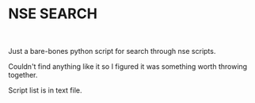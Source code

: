 <h1>NSE SEARCH</h1>
<br>
<p> Just a bare-bones python script for search through nse scripts. </p>
<p> Couldn't find anything like it so I figured it was something worth throwing together.</p>
<p>Script list is in text file.</p>
